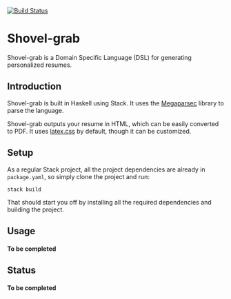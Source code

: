 [![Build Status](https://travis-ci.org/juanigsrz/Shovel-grab.svg?branch=master)](https://travis-ci.org/juanigsrz/Shovel-grab)

# Shovel-grab
Shovel-grab is a Domain Specific Language (DSL) for generating personalized resumes.


## Introduction
Shovel-grab is built in Haskell using Stack. It uses the [Megaparsec](https://github.com/mrkkrp/megaparsec) library to parse the language.

Shovel-grab outputs your resume in HTML, which can be easily converted to PDF.
It uses [latex.css](https://github.com/davidrzs/latexcss) by default, though it can be customized.


## Setup
As a regular Stack project, all the project dependencies are already in ``` package.yaml ```, so simply clone the project and run:

``` stack build ```

That should start you off by installing all the required dependencies and building the project.


## Usage
#### To be completed


## Status
#### To be completed
